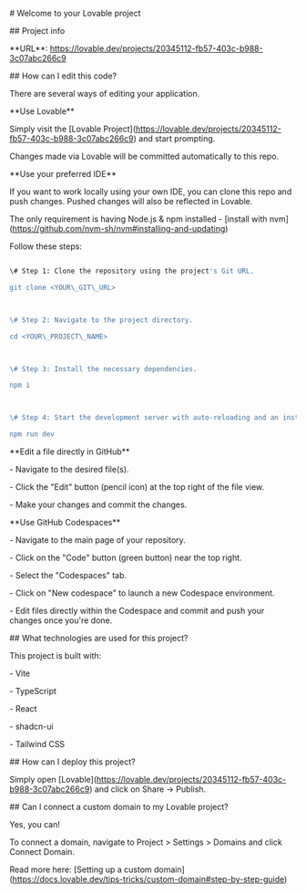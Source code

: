 \# Welcome to your Lovable project



\## Project info



\*\*URL\*\*: https://lovable.dev/projects/20345112-fb57-403c-b988-3c07abc266c9



\## How can I edit this code?



There are several ways of editing your application.



\*\*Use Lovable\*\*



Simply visit the \[Lovable Project](https://lovable.dev/projects/20345112-fb57-403c-b988-3c07abc266c9) and start prompting.



Changes made via Lovable will be committed automatically to this repo.



\*\*Use your preferred IDE\*\*



If you want to work locally using your own IDE, you can clone this repo and push changes. Pushed changes will also be reflected in Lovable.



The only requirement is having Node.js \& npm installed - \[install with nvm](https://github.com/nvm-sh/nvm#installing-and-updating)



Follow these steps:



```sh

\# Step 1: Clone the repository using the project's Git URL.

git clone <YOUR\_GIT\_URL>



\# Step 2: Navigate to the project directory.

cd <YOUR\_PROJECT\_NAME>



\# Step 3: Install the necessary dependencies.

npm i



\# Step 4: Start the development server with auto-reloading and an instant preview.

npm run dev

```



\*\*Edit a file directly in GitHub\*\*



\- Navigate to the desired file(s).

\- Click the "Edit" button (pencil icon) at the top right of the file view.

\- Make your changes and commit the changes.



\*\*Use GitHub Codespaces\*\*



\- Navigate to the main page of your repository.

\- Click on the "Code" button (green button) near the top right.

\- Select the "Codespaces" tab.

\- Click on "New codespace" to launch a new Codespace environment.

\- Edit files directly within the Codespace and commit and push your changes once you're done.



\## What technologies are used for this project?



This project is built with:



\- Vite

\- TypeScript

\- React

\- shadcn-ui

\- Tailwind CSS



\## How can I deploy this project?



Simply open \[Lovable](https://lovable.dev/projects/20345112-fb57-403c-b988-3c07abc266c9) and click on Share -> Publish.



\## Can I connect a custom domain to my Lovable project?



Yes, you can!



To connect a domain, navigate to Project > Settings > Domains and click Connect Domain.



Read more here: \[Setting up a custom domain](https://docs.lovable.dev/tips-tricks/custom-domain#step-by-step-guide)



